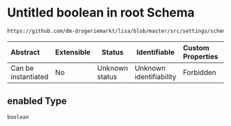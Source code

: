 # Untitled boolean in root Schema

```txt
https://github.com/dm-drogeriemarkt/lisa/blob/master/src/settings/schema.json#/properties/default_configs/properties/enabled
```




| Abstract            | Extensible | Status         | Identifiable            | Custom Properties | Additional Properties | Access Restrictions | Defined In                                                                               |
| :------------------ | ---------- | -------------- | ----------------------- | :---------------- | --------------------- | ------------------- | ---------------------------------------------------------------------------------------- |
| Can be instantiated | No         | Unknown status | Unknown identifiability | Forbidden         | Allowed               | none                | [settings.schema.json\*](../../src/settings/settings.schema.json "open original schema") |

## enabled Type

`boolean`
